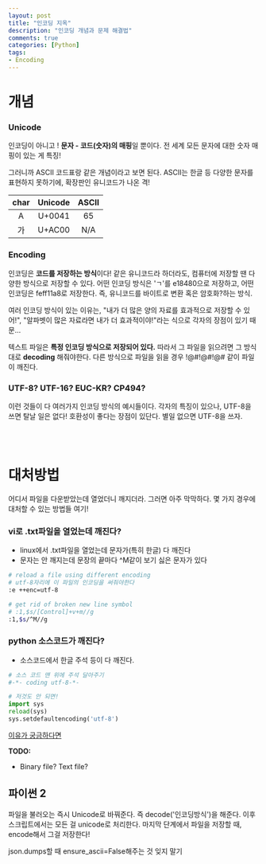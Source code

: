 ```yaml
---
layout: post
title: "인코딩 지옥"
description: "인코딩 개념과 문제 해결법"
comments: true
categories: [Python]
tags:
- Encoding
---
```




# 개념

### Unicode

인코딩이 아니고 ! **문자 - 코드(숫자)의 매핑**일 뿐이다. 전 세계 모든 문자에 대한 숫자 매핑이 있는 게 특징!

그러니까 ASCII 코드표랑 같은 개념이라고 보면 된다. ASCII는 한글 등 다양한 문자를 표현하지 못하기에, 확장판인 유니코드가 나온 격!

| char | Unicode | ASCII |
| :--: | :-----: | :---: |
|  A   | U+0041  |  65   |
|  가  | U+AC00  |  N/A  |

### Encoding

인코딩은 **코드를 저장하는 방식**이다! 같은 유니코드라 하더라도, 컴퓨터에 저장할 땐 다양한 방식으로 저장할 수 있다. 어떤 인코딩 방식은 'ㄱ'를 e18480으로 저장하고, 어떤 인코딩은 feff11a8로 저장한다.  즉, 유니코드를 바이트로 변환 혹은 암호화?하는 방식.

여러 인코딩 방식이 있는 이유는, "내가 더 많은 양의 자료를 효과적으로 저장할 수 있어!", "알파벳이 많은 자료라면 내가 더 효과적이야!"라는 식으로 각자의 장점이 있기 때문...

텍스트 파일은 **특정 인코딩 방식으로 저장되어 있다.** 따라서 그 파일을 읽으려면 그 방식대로 **decoding** 해줘야한다. 다른 방식으로 파일을 읽을 경우 !@#!@#!@# 같이 파일이 깨진다. 

### UTF-8? UTF-16? EUC-KR? CP494?

이런 것들이 다 여러가지 인코딩 방식의 예시들이다. 각자의 특징이 있으나, UTF-8을 쓰면 탈날 일은 없다! 호환성이 좋다는 장점이 있단다. 별일 없으면 UTF-8을 쓰자. 

<br><br>

# 대처방법

어디서 파일을 다운받았는데 열었더니 깨지더라. 그러면 아주 막막하다. 몇 가지 경우에 대처할 수 있는 방법들 여기!

### vi로 .txt파일을 열었는데 깨진다?

- linux에서 .txt파일을 열었는데 문자가(특히 한글) 다 깨진다
- 문자는 안 깨지는데 문장의 끝마다 ^M같이 보기 싫은 문자가 있다

```bash
# reload a file using different encoding
# utf-8자리에 이 파일의 인코딩을 써줘야한다
:e ++enc=utf-8

# get rid of broken new line symbol
# :1,$s/[Control]+v+m//g
:1,$s/^M//g 

```



### python 소스코드가 깨진다?

- 소스코드에서 한글 주석 등이 다 깨진다.

```python
# 소스 코드 맨 위에 주석 달아주기
#-*- coding utf-8-*-

# 저것도 안 되면!
import sys
reload(sys)
sys.setdefaultencoding('utf-8')
```

[이유가 궁금하다면](https://libsora.so/posts/python-hangul/)



__TODO:__

- Binary file? Text file?





## 파이썬 2

파일을 불러오는 즉시 Unicode로 바꿔준다. 즉 decode('인코딩방식')을 해준다. 이후 스크립트에서는 모든 걸 unicode로 처리한다. 마지막 단계에서 파일을 저장할 때, encode해서 그걸 저장한다!

json.dumps할 때 ensure_ascii=False해주는 것 잊지 말기